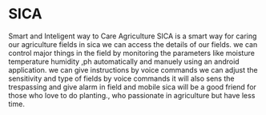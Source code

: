 # SICA
Smart and Inteligent way to Care Agriculture
SICA is a smart way for caring our agriculture fields
in sica we can access the details of our fields.
we can control major things in the field by monitoring the parameters like moisture temperature humidity ,ph automatically and manuely using an android application.
we can give instructions by voice commands
we can adjust the sensitivity and type of fields by voice commands
it will also sens the trespassing and give alarm in field and mobile
sica will be a good friend for those who love to do planting., who passionate in agriculture but have less time.
